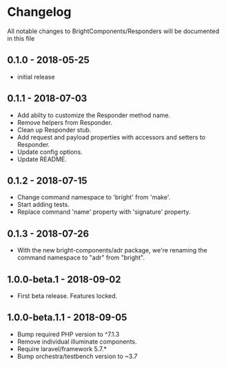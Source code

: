 # Changelog

All notable changes to BrightComponents/Responders will be documented in this file

## 0.1.0 - 2018-05-25

-   initial release

## 0.1.1 - 2018-07-03

-   Add abilty to customize the Responder method name.
-   Remove helpers from Responder.
-   Clean up Responder stub.
-   Add request and payload properties with accessors and setters to Responder.
-   Update config options.
-   Update README.

## 0.1.2 - 2018-07-15

-   Change command namespace to 'bright' from 'make'.
-   Start adding tests.
-   Replace command 'name' property with 'signature' property.

## 0.1.3 - 2018-07-26

-   With the new bright-components/adr package, we're renaming the command namespace to "adr" from "bright".

## 1.0.0-beta.1 - 2018-09-02

-   First beta release. Features locked.

## 1.0.0-beta.1.1 - 2018-09-05

-   Bump required PHP version to ^7.1.3
-   Remove individual illuminate components.
-   Require laravel/framework 5.7.\*
-   Bump orchestra/testbench version to ~3.7
